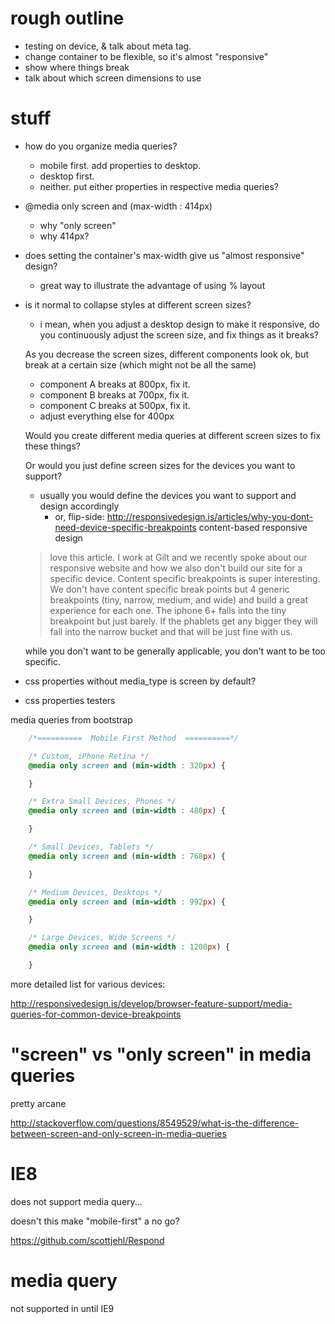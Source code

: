 # rough outline

+ testing on device, & talk about meta tag.
+ change container to be flexible, so it's almost "responsive"
+ show where things break
+ talk about which screen dimensions to use

# stuff

+ how do you organize media queries?
  + mobile first. add properties to desktop.
  + desktop first.
  + neither. put either properties in respective media queries?

+ @media only screen and (max-width : 414px)
  + why "only screen"
  + why 414px?

+ does setting the container's max-width give us "almost responsive" design?
  + great way to illustrate the advantage of using % layout

+ is it normal to collapse styles at different screen sizes?
  + i mean, when you adjust a desktop design to make it responsive, do you continuously adjust the screen size, and fix things as it breaks?

  As you decrease the screen sizes, different components look ok, but break at a certain size (which might not be all the same)

  + component A breaks at 800px, fix it.
  + component B breaks at 700px, fix it.
  + component C breaks at 500px, fix it.
  + adjust everything else for 400px

  Would you create different media queries at different screen sizes to fix these things?

  Or would you just define screen sizes for the devices you want to support?

  + usually you would define the devices you want to support and design accordingly
    + or, flip-side: http://responsivedesign.is/articles/why-you-dont-need-device-specific-breakpoints
      content-based responsive design

  > love this article. I work at Gilt and we recently spoke about our responsive website and how we also don't build our site for a specific device. Content specific breakpoints is super interesting. We don't have content specific break points but 4 generic breakpoints (tiny, narrow, medium, and wide) and build a great experience for each one. The iphone 6+ falls into the tiny breakpoint but just barely. If the phablets get any bigger they will fall into the narrow bucket and that will be just fine with us.

  while you don't want to be generally applicable, you don't want to be too specific.

+ css properties without media_type is screen by default?

+ css properties testers

media queries from bootstrap

```css
    /*==========  Mobile First Method  ==========*/

    /* Custom, iPhone Retina */
    @media only screen and (min-width : 320px) {

    }

    /* Extra Small Devices, Phones */
    @media only screen and (min-width : 480px) {

    }

    /* Small Devices, Tablets */
    @media only screen and (min-width : 768px) {

    }

    /* Medium Devices, Desktops */
    @media only screen and (min-width : 992px) {

    }

    /* Large Devices, Wide Screens */
    @media only screen and (min-width : 1200px) {

    }
```

more detailed list for various devices:

http://responsivedesign.is/develop/browser-feature-support/media-queries-for-common-device-breakpoints

# "screen" vs "only screen" in media queries

pretty arcane

http://stackoverflow.com/questions/8549529/what-is-the-difference-between-screen-and-only-screen-in-media-queries

# IE8

does not support media query...

doesn't this make "mobile-first" a no go?

https://github.com/scottjehl/Respond

# media query

not supported in until IE9
